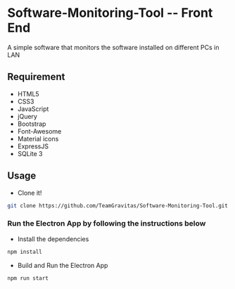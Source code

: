 # Software-Monitoring-Tool -- Front End
A simple software that monitors the software installed on different PCs in LAN

## Requirement

- HTML5
- CSS3
- JavaScript
- jQuery
- Bootstrap
- Font-Awesome
- Material icons
- ExpressJS
- SQLite 3

## Usage

* Clone it!

```bash
git clone https://github.com/TeamGravitas/Software-Monitoring-Tool.git
```

### Run the Electron App by following the instructions below
- Install the dependencies
```bash
npm install
```

- Build and Run the Electron App
```bash
npm run start
```

